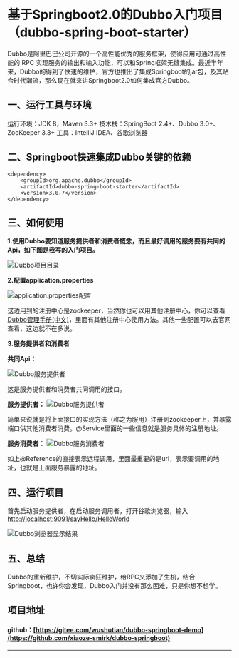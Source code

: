 ﻿# 基于Springboot2.0的Dubbo入门项目（dubbo-spring-boot-starter）

Dubbo是阿里巴巴公司开源的一个高性能优秀的服务框架，使得应用可通过高性能的 RPC 实现服务的输出和输入功能，可以和Spring框架无缝集成。最近半年来，Dubbo的得到了快速的维护，官方也推出了集成Springboot的jar包，及其贴合时代潮流，那么现在就来讲Springboot2.0如何集成官方Dubbo。

## **一、运行工具与环境**

运行环境：JDK 8，Maven 3.3+
技术栈：SpringBoot 2.4+、Dubbo 3.0+、ZooKeeper 3.3+
工具：IntelliJ IDEA、谷歌浏览器

## **二、Springboot快速集成Dubbo关键的依赖**
```maven
<dependency>
    <groupId>org.apache.dubbo</groupId>
    <artifactId>dubbo-spring-boot-starter</artifactId>
    <version>3.0.7</version>
</dependency>
```

## **三、如何使用**
**1.使用Dubbo要知道服务提供者和消费者概念，而且最好调用的服务要有共同的Api，如下图是我写的入门项目。**

![Dubbo项目目录](http://wx2.sinaimg.cn/large/cf495cdcgy1fss1juop0uj20as0bj74e.jpg)

**2.配置application.properties**

![application.properties配置](http://wx3.sinaimg.cn/large/cf495cdcly1fuu28gq1jqj20zi0htjsv.jpg)

这边用到的注册中心是zookeeper，当然你也可以用其他注册中心，你可以查看[Dubbo管理手册(中文)](http://dubbo.apache.org/books/dubbo-admin-book/)，里面有其他注册中心使用方法。其他一些配置可以去官网查看，这边就不在多说。

**3.服务提供者和消费者**

**共同Api：**

![Dubbo服务提供者](http://wx2.sinaimg.cn/large/cf495cdcly1fuu28fumilj20uv0hq0u4.jpg)

这是服务提供者和消费者共同调用的接口。

**服务提供者：**
![Dubbo服务提供者](http://wx2.sinaimg.cn/large/cf495cdcly1fuu28gcb56j213i0j4gnh.jpg)

简单来说就是将上面接口的实现方法（称之为服用）注册到zookeeper上，并暴露端口供其他消费者消费。@Service里面的一些信息就是服务具体的注册地址。

**服务消费者：**
![Dubbo服务消费者](http://wx1.sinaimg.cn/large/cf495cdcly1fuu28h1ke4j216i0jk0uu.jpg)

如上@Reference的直接表示远程调用，里面最重要的是url，表示要调用的地址，也就是上面服务暴露的地址。

## **四、运行项目**

首先启动服务提供者，在启动服务调用者，打开谷歌浏览器，输入[http://localhost:9091/sayHello/HelloWorld](http://localhost:9091/sayHello/HelloWorld)

![Dubbo浏览器显示结果](http://wx4.sinaimg.cn/large/cf495cdcgy1fss496cbz4j20hu0apdfv.jpg)

## **五、总结**
Dubbo的重新维护，不切实际疯狂维护，给RPC又添加了生机，结合Springboot，也许你会发现，Dubbo入门并没有那么困难，只是你想不想学。

## 项目地址

#### github：[https://gitee.com/wushutian/dubbo-springboot-demo](https://github.com/xiaoze-smirk/dubbo-springboot)

------

